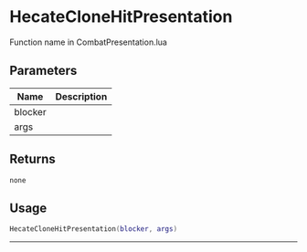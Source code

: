 # HecateCloneHitPresentation

Function name in CombatPresentation.lua

## Parameters

| Name    | Description |
| ------- | ----------- |
| blocker |             |
| args    |             |

## Returns

`none`

## Usage

```lua
HecateCloneHitPresentation(blocker, args)
```

---
